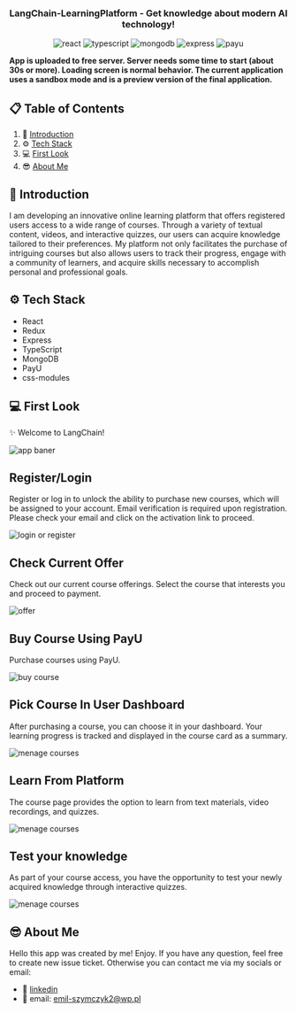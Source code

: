 <div align="center">

  <h3 align="center">LangChain-LearningPlatform - Get knowledge about modern AI technology!</h3>
  <div>
    <img src="https://img.shields.io/badge/-React-black?style=for-the-badge&logoColor=white&logo=react&color=#072485" alt="react" />
    <img src="https://img.shields.io/badge/-TypeScript-black?style=for-the-badge&logoColor=white&logo=typescript&color=#3178C6" alt="typescript" />
    <img src="https://img.shields.io/badge/-MongoDB-black?style=for-the-badge&logoColor=white&logo=mongodb&color=#47A248" alt="mongodb" />
    <img src="https://img.shields.io/badge/-Express-black?style=for-the-badge&logoColor=white&logo=express&color=#000000" alt="express" />
     <img src="https://img.shields.io/badge/-Payu-black?style=for-the-badge&logoColor=white&color=#078509" alt="payu" />
  </div>

</div>

**App is uploaded to free server. Server needs some time to start (about 30s or more). Loading screen is normal behavior.
The current application uses a sandbox mode and is a preview version of the
final application.**

## 📋 <a name="table">Table of Contents</a>

1. 📎 [Introduction](#introduction)
2. ⚙️ [Tech Stack](#tech-stack)
3. 💻 [First Look](#first-look)
4. 😎 [About Me](#about-me)

## <a name="introduction">📎 Introduction</a>

I am developing an innovative online learning platform that offers registered
users access to a wide range of courses. 
Through a variety of textual content,
videos, and interactive quizzes, our users can acquire knowledge tailored to
their preferences. 
My platform not only facilitates the purchase of intriguing
courses but also allows users to track their progress, engage with a community
of learners, and acquire skills necessary to accomplish personal and
professional goals.

## <a name="tech-stack">⚙️ Tech Stack</a>

- React
- Redux
- Express
- TypeScript
- MongoDB
- PayU
- css-modules

## <a name="first-look">💻 First Look</a>

✨ Welcome to LangChain!

![app baner](./client/public/mainBaner.jpg)

## Register/Login

Register or log in to unlock the ability to purchase new courses, which will be
assigned to your account. Email verification is required upon registration.
Please check your email and click on the activation link to proceed.

![login or register](./client/public/Register.jpg)

## Check Current Offer

Check out our current course offerings. Select the course that interests you and
proceed to payment.

![offer](./client/public/offer.jpg)

## Buy Course Using PayU

Purchase courses using PayU.

![buy course](./client/public/buyCourse.jpg)

## Pick Course In User Dashboard

After purchasing a course, you can choose it in your dashboard. Your learning
progress is tracked and displayed in the course card as a summary.

![menage courses](./client/public/menageCourses.jpg)

## Learn From Platform

The course page provides the option to learn from text materials, video
recordings, and quizzes.

![menage courses](./client/public/exampleCoursePage.jpg)

## Test your knowledge

As part of your course access, you have the opportunity to test your newly
acquired knowledge through interactive quizzes.

![menage courses](./client/public/exampleQuiz.jpg)

## <a name="about-me">😎 About Me</a>

Hello this app was created by me! Enjoy. If you have any question, feel free to
create new issue ticket. Otherwise you can contact me via my socials or email:

- 📱 <a href="https://www.linkedin.com/in/emil-szymczyk-209613209/">linkedin</a>
- 📧 email: emil-szymczyk2@wp.pl
